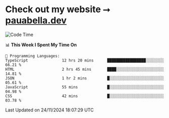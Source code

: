 # Check out my website ⭢ [pauabella.dev](https://pauabella.dev)

<!--START_SECTION:waka-->
![Code Time](http://img.shields.io/badge/Code%20Time-3%2C912%20hrs%2048%20mins-blue)

📊 **This Week I Spent My Time On** 

```text
💬 Programming Languages: 
TypeScript               12 hrs 20 mins      █████████████████░░░░░░░░   66.21 % 
HTML                     2 hrs 45 mins       ████░░░░░░░░░░░░░░░░░░░░░   14.81 % 
JSON                     1 hr 2 mins         █░░░░░░░░░░░░░░░░░░░░░░░░   05.61 % 
JavaScript               55 mins             █░░░░░░░░░░░░░░░░░░░░░░░░   04.98 % 
CSS                      42 mins             █░░░░░░░░░░░░░░░░░░░░░░░░   03.78 % 
```


 Last Updated on 24/11/2024 18:07:29 UTC
<!--END_SECTION:waka-->
